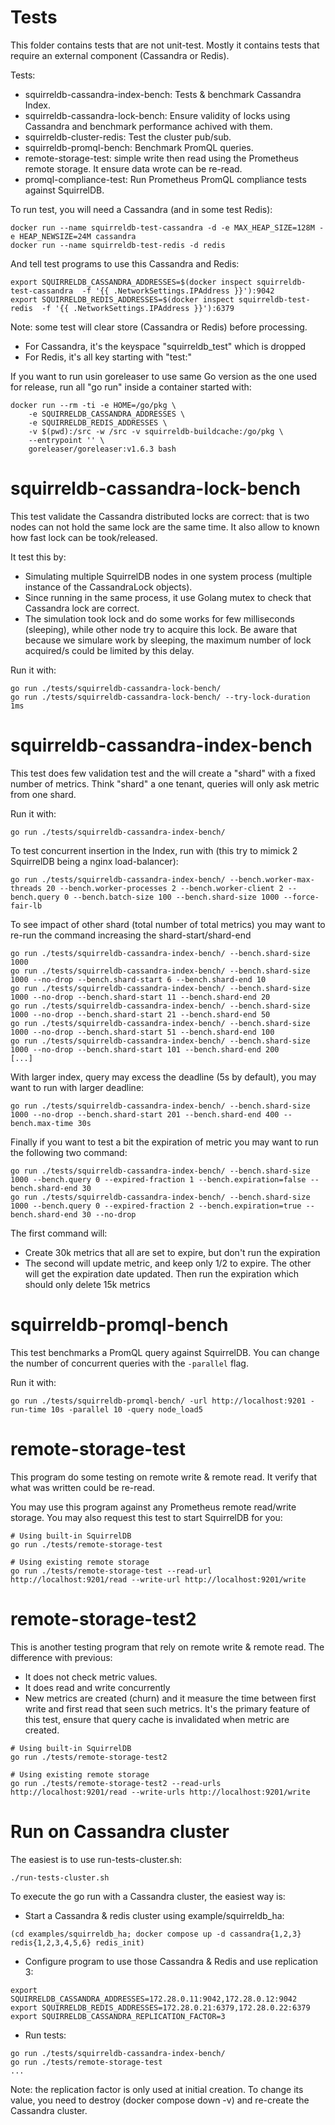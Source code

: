 # Tests

This folder contains tests that are not unit-test. Mostly it contains tests
that require an external component (Cassandra or Redis).

Tests:

* squirreldb-cassandra-index-bench: Tests & benchmark Cassandra Index.
* squirreldb-cassandra-lock-bench: Ensure validity of locks using Cassandra and
  benchmark performance achived with them.
* squirreldb-cluster-redis: Test the cluster pub/sub.
* squirreldb-promql-bench: Benchmark PromQL queries.
* remote-storage-test: simple write then read using the Prometheus remote storage.
  It ensure data wrote can be re-read.
* promql-compliance-test: Run Prometheus PromQL compliance tests against SquirrelDB.


To run test, you will need a Cassandra (and in some test Redis):

```
docker run --name squirreldb-test-cassandra -d -e MAX_HEAP_SIZE=128M -e HEAP_NEWSIZE=24M cassandra
docker run --name squirreldb-test-redis -d redis
```

And tell test programs to use this Cassandra and Redis:
```
export SQUIRRELDB_CASSANDRA_ADDRESSES=$(docker inspect squirreldb-test-cassandra  -f '{{ .NetworkSettings.IPAddress }}'):9042
export SQUIRRELDB_REDIS_ADDRESSES=$(docker inspect squirreldb-test-redis  -f '{{ .NetworkSettings.IPAddress }}'):6379
```

Note: some test will clear store (Cassandra or Redis) before processing.
* For Cassandra, it's the keyspace "squirreldb_test" which is dropped
* For Redis, it's all key starting with "test:"

If you want to run usin goreleaser to use same Go version as the one used for release, run all "go run"
inside a container started with:
```
docker run --rm -ti -e HOME=/go/pkg \
    -e SQUIRRELDB_CASSANDRA_ADDRESSES \
    -e SQUIRRELDB_REDIS_ADDRESSES \
    -v $(pwd):/src -w /src -v squirreldb-buildcache:/go/pkg \
    --entrypoint '' \
    goreleaser/goreleaser:v1.6.3 bash
```

# squirreldb-cassandra-lock-bench

This test validate the Cassandra distributed locks are correct: that is two nodes
can not hold the same lock are the same time.
It also allow to known how fast lock can be took/released.

It test this by:
* Simulating multiple SquirrelDB nodes in one system process (multiple instance
  of the CassandraLock objects).
* Since running in the same process, it use Golang mutex to check that Cassandra
  lock are correct.
* The simulation took lock and do some works for few milliseconds (sleeping), while
  other node try to acquire this lock.
  Be aware that because we simulare work by sleeping, the maximum number of lock
  acquired/s could be limited by this delay.

Run it with:
```
go run ./tests/squirreldb-cassandra-lock-bench/
go run ./tests/squirreldb-cassandra-lock-bench/ --try-lock-duration 1ms
```

# squirreldb-cassandra-index-bench

This test does few validation test and the will create a "shard" with a fixed number of metrics.
Think "shard" a one tenant, queries will only ask metric from one shard.

Run it with:
```
go run ./tests/squirreldb-cassandra-index-bench/
```

To test concurrent insertion in the Index, run with (this try to mimick 2 SquirrelDB being a nginx load-balancer):
```
go run ./tests/squirreldb-cassandra-index-bench/ --bench.worker-max-threads 20 --bench.worker-processes 2 --bench.worker-client 2 --bench.query 0 --bench.batch-size 100 --bench.shard-size 1000 --force-fair-lb
```

To see impact of other shard (total number of total metrics) you may want to re-run the command increasing the shard-start/shard-end

```
go run ./tests/squirreldb-cassandra-index-bench/ --bench.shard-size 1000
go run ./tests/squirreldb-cassandra-index-bench/ --bench.shard-size 1000 --no-drop --bench.shard-start 6 --bench.shard-end 10
go run ./tests/squirreldb-cassandra-index-bench/ --bench.shard-size 1000 --no-drop --bench.shard-start 11 --bench.shard-end 20
go run ./tests/squirreldb-cassandra-index-bench/ --bench.shard-size 1000 --no-drop --bench.shard-start 21 --bench.shard-end 50
go run ./tests/squirreldb-cassandra-index-bench/ --bench.shard-size 1000 --no-drop --bench.shard-start 51 --bench.shard-end 100
go run ./tests/squirreldb-cassandra-index-bench/ --bench.shard-size 1000 --no-drop --bench.shard-start 101 --bench.shard-end 200
[...]
```

With larger index, query may excess the deadline (5s by default), you may want to run with larger deadline:

```
go run ./tests/squirreldb-cassandra-index-bench/ --bench.shard-size 1000 --no-drop --bench.shard-start 201 --bench.shard-end 400 --bench.max-time 30s
```

Finally if you want to test a bit the expiration of metric you may want to run the following two command:
```
go run ./tests/squirreldb-cassandra-index-bench/ --bench.shard-size 1000 --bench.query 0 --expired-fraction 1 --bench.expiration=false --bench.shard-end 30
go run ./tests/squirreldb-cassandra-index-bench/ --bench.shard-size 1000 --bench.query 0 --expired-fraction 2 --bench.expiration=true --bench.shard-end 30 --no-drop
```

The first command will:

* Create 30k metrics that all are set to expire, but don't run the expiration
* The second will update metric, and keep only 1/2 to expire. The other will get the expiration date updated.
  Then run the expiration which should only delete 15k metrics

# squirreldb-promql-bench

This test benchmarks a PromQL query against SquirrelDB. You can change the number of concurrent queries with the `-parallel` flag.

Run it with:
```
go run ./tests/squirreldb-promql-bench/ -url http://localhost:9201 -run-time 10s -parallel 10 -query node_load5
```

# remote-storage-test

This program do some testing on remote write & remote read. It verify that what was
written could be re-read.

You may use this program against any Prometheus remote read/write storage. You may also
request this test to start SquirrelDB for you:

```
# Using built-in SquirrelDB
go run ./tests/remote-storage-test

# Using existing remote storage
go run ./tests/remote-storage-test --read-url http://localhost:9201/read --write-url http://localhost:9201/write
```

# remote-storage-test2

This is another testing program that rely on remote write & remote read. The difference with previous:
* It does not check metric values.
* It does read and write concurrently
* New metrics are created (churn) and it measure the time between first write and first read that seen such
  metrics.
  It's the primary feature of this test, ensure that query cache is invalidated when metric are created.


```
# Using built-in SquirrelDB
go run ./tests/remote-storage-test2

# Using existing remote storage
go run ./tests/remote-storage-test2 --read-urls http://localhost:9201/read --write-urls http://localhost:9201/write
```

# Run on Cassandra cluster

The easiest is to use run-tests-cluster.sh:
```
./run-tests-cluster.sh
```

To execute the go run with a Cassandra cluster, the easiest way is:

* Start a Cassandra & redis cluster using example/squirreldb_ha:
```
(cd examples/squirreldb_ha; docker compose up -d cassandra{1,2,3} redis{1,2,3,4,5,6} redis_init)
```

* Configure program to use those Cassandra & Redis and use replication 3:
```
export SQUIRRELDB_CASSANDRA_ADDRESSES=172.28.0.11:9042,172.28.0.12:9042
export SQUIRRELDB_REDIS_ADDRESSES=172.28.0.21:6379,172.28.0.22:6379
export SQUIRRELDB_CASSANDRA_REPLICATION_FACTOR=3
```
* Run tests:
```
go run ./tests/squirreldb-cassandra-index-bench/
go run ./tests/remote-storage-test
...
```

Note: the replication factor is only used at initial creation. To change its value, you need
to destroy (docker compose down -v) and re-create the Cassandra cluster.
